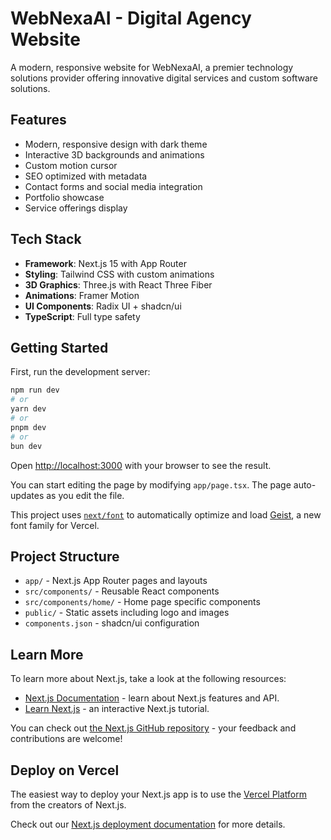 # WebNexaAI - Digital Agency Website

A modern, responsive website for WebNexaAI, a premier technology solutions provider offering innovative digital services and custom software solutions.

## Features

- Modern, responsive design with dark theme
- Interactive 3D backgrounds and animations
- Custom motion cursor
- SEO optimized with metadata
- Contact forms and social media integration
- Portfolio showcase
- Service offerings display

## Tech Stack

- **Framework**: Next.js 15 with App Router
- **Styling**: Tailwind CSS with custom animations
- **3D Graphics**: Three.js with React Three Fiber
- **Animations**: Framer Motion
- **UI Components**: Radix UI + shadcn/ui
- **TypeScript**: Full type safety

## Getting Started

First, run the development server:

```bash
npm run dev
# or
yarn dev
# or
pnpm dev
# or
bun dev
```

Open [http://localhost:3000](http://localhost:3000) with your browser to see the result.

You can start editing the page by modifying `app/page.tsx`. The page auto-updates as you edit the file.

This project uses [`next/font`](https://nextjs.org/docs/app/building-your-application/optimizing/fonts) to automatically optimize and load [Geist](https://vercel.com/font), a new font family for Vercel.

## Project Structure

- `app/` - Next.js App Router pages and layouts
- `src/components/` - Reusable React components
- `src/components/home/` - Home page specific components
- `public/` - Static assets including logo and images
- `components.json` - shadcn/ui configuration

## Learn More

To learn more about Next.js, take a look at the following resources:

- [Next.js Documentation](https://nextjs.org/docs) - learn about Next.js features and API.
- [Learn Next.js](https://nextjs.org/learn) - an interactive Next.js tutorial.

You can check out [the Next.js GitHub repository](https://github.com/vercel/next.js) - your feedback and contributions are welcome!

## Deploy on Vercel

The easiest way to deploy your Next.js app is to use the [Vercel Platform](https://vercel.com/new?utm_medium=default-template&filter=next.js&utm_source=create-next-app&utm_campaign=create-next-app-readme) from the creators of Next.js.

Check out our [Next.js deployment documentation](https://nextjs.org/docs/app/building-your-application/deploying) for more details.
